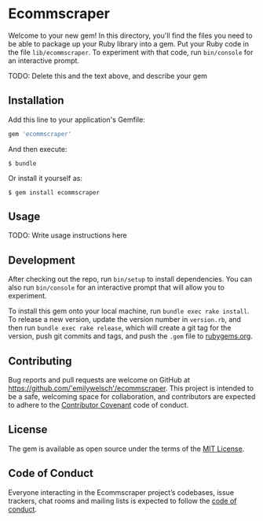 # Ecommscraper

Welcome to your new gem! In this directory, you'll find the files you need to be able to package up your Ruby library into a gem. Put your Ruby code in the file `lib/ecommscraper`. To experiment with that code, run `bin/console` for an interactive prompt.

TODO: Delete this and the text above, and describe your gem

## Installation

Add this line to your application's Gemfile:

```ruby
gem 'ecommscraper'
```

And then execute:

    $ bundle

Or install it yourself as:

    $ gem install ecommscraper

## Usage

TODO: Write usage instructions here

## Development

After checking out the repo, run `bin/setup` to install dependencies. You can also run `bin/console` for an interactive prompt that will allow you to experiment.

To install this gem onto your local machine, run `bundle exec rake install`. To release a new version, update the version number in `version.rb`, and then run `bundle exec rake release`, which will create a git tag for the version, push git commits and tags, and push the `.gem` file to [rubygems.org](https://rubygems.org).

## Contributing

Bug reports and pull requests are welcome on GitHub at https://github.com/'emilywelsch'/ecommscraper. This project is intended to be a safe, welcoming space for collaboration, and contributors are expected to adhere to the [Contributor Covenant](http://contributor-covenant.org) code of conduct.

## License

The gem is available as open source under the terms of the [MIT License](https://opensource.org/licenses/MIT).

## Code of Conduct

Everyone interacting in the Ecommscraper project’s codebases, issue trackers, chat rooms and mailing lists is expected to follow the [code of conduct](https://github.com/'emilywelsch'/ecommscraper/blob/master/CODE_OF_CONDUCT.md).
